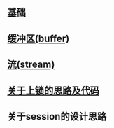 ## [基础](./base.md)


## [缓冲区(buffer)](./buffer.md)


## [流(stream)](./stream.md)

## [关于上锁的思路及代码](./锁.md)

## 关于session的设计思路

